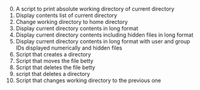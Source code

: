 0. A script to print absolute working directory of current directory
1. Display contents list of current directory
2. Change working directory to home directory
3. Display current directory contents in long format
4. Display current directory contents including hidden files in long format
5. Display current directory contents in long format with user and group IDs displayed numerically and hidden files
6. Script that creates a directory
7. Script that moves the file betty
8. Script that deletes the file betty
9. script that deletes a directory
10. Script that changes working directory to the previous one 
